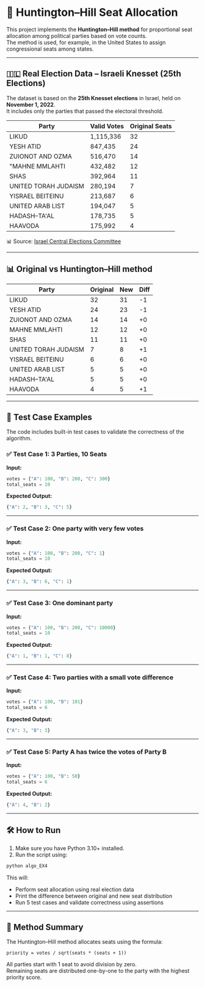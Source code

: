 # 🧮 Huntington–Hill Seat Allocation

This project implements the **Huntington–Hill method** for proportional seat allocation among political parties based on vote counts.  
The method is used, for example, in the United States to assign congressional seats among states.

---

## 🇮🇱 Real Election Data – Israeli Knesset (25th Elections)

The dataset is based on the **25th Knesset elections** in Israel, held on **November 1, 2022**.  
It includes only the parties that passed the electoral threshold.

| Party                        | Valid Votes | Original Seats |
|-----------------------------|-------------|----------------|
| LIKUD                       | 1,115,336   | 32             |
| YESH ATID                   | 847,435     | 24             |
| ZUIONOT AND OZMA            | 516,470     | 14             |
| "MAHNE MMLAHTI              | 432,482     | 12             |
| SHAS                        | 392,964     | 11             |
| UNITED TORAH JUDAISM        | 280,194     | 7              |
| YISRAEL BEITEINU            | 213,687     | 6              |
| UNITED ARAB LIST            | 194,047     | 5              |
| HADASH–TA'AL                | 178,735     | 5              |
| HAAVODA                     | 175,992     | 4              |

📊 Source: [Israel Central Elections Committee](https://votes25.bechirot.gov.il/)

---

## 📊 Original vs Huntington–Hill method

| Party                   | Original | New | Diff |
|------------------------|----------|-----|------|
| LIKUD                  | 32       | 31  | -1   |
| YESH ATID              | 24       | 23  | -1   |
| ZUIONOT AND OZMA       | 14       | 14  | +0   |
| MAHNE MMLAHTI          | 12       | 12  | +0   |
| SHAS                   | 11       | 11  | +0   |
| UNITED TORAH JUDAISM   | 7        | 8   | +1   |
| YISRAEL BEITEINU       | 6        | 6   | +0   |
| UNITED ARAB LIST       | 5        | 5   | +0   |
| HADASH–TA'AL           | 5        | 5   | +0   |
| HAAVODA                | 4        | 5   | +1   |

---

## 🧪 Test Case Examples

The code includes built-in test cases to validate the correctness of the algorithm.

### ✅ Test Case 1: 3 Parties, 10 Seats

**Input:**

```python
votes = {"A": 100, "B": 200, "C": 300}
total_seats = 10
```

**Expected Output:**

```python
{"A": 2, "B": 3, "C": 5}
```

---

### ✅ Test Case 2: One party with very few votes

**Input:**

```python
votes = {"A": 100, "B": 200, "C": 1}
total_seats = 10
```

**Expected Output:**

```python
{"A": 3, "B": 6, "C": 1}
```

---

### ✅ Test Case 3: One dominant party

**Input:**

```python
votes = {"A": 100, "B": 200, "C": 10000}
total_seats = 10
```

**Expected Output:**

```python
{"A": 1, "B": 1, "C": 8}
```

---

### ✅ Test Case 4: Two parties with a small vote difference

**Input:**

```python
votes = {"A": 100, "B": 101}
total_seats = 6
```

**Expected Output:**

```python
{"A": 3, "B": 3}
```

---

### ✅ Test Case 5: Party A has twice the votes of Party B

**Input:**

```python
votes = {"A": 100, "B": 50}
total_seats = 6
```

**Expected Output:**

```python
{"A": 4, "B": 2}
```

---

## 🛠️ How to Run

1. Make sure you have Python 3.10+ installed.
2. Run the script using:

```bash
python algo_EX4
```

This will:
- Perform seat allocation using real election data
- Print the difference between original and new seat distribution
- Run 5 test cases and validate correctness using assertions

---

## 📖 Method Summary

The Huntington–Hill method allocates seats using the formula:

```
priority = votes / sqrt(seats * (seats + 1))
```

All parties start with 1 seat to avoid division by zero.  
Remaining seats are distributed one-by-one to the party with the highest priority score.


